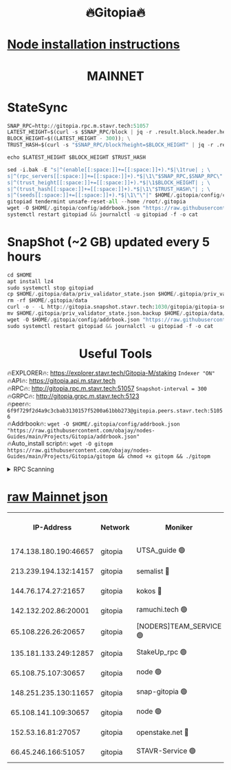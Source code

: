 <h1 align="center"> 🔥Gitopia🔥</h1>

[Node installation instructions](https://github.com/obajay/nodes-Guides/tree/main/Projects/Gitopia)
=

<h1 align="center"> MAINNET</h1>

# StateSync
```python
SNAP_RPC=http://gitopia.rpc.m.stavr.tech:51057
LATEST_HEIGHT=$(curl -s $SNAP_RPC/block | jq -r .result.block.header.height); \
BLOCK_HEIGHT=$((LATEST_HEIGHT - 300)); \
TRUST_HASH=$(curl -s "$SNAP_RPC/block?height=$BLOCK_HEIGHT" | jq -r .result.block_id.hash)

echo $LATEST_HEIGHT $BLOCK_HEIGHT $TRUST_HASH

sed -i.bak -E "s|^(enable[[:space:]]+=[[:space:]]+).*$|\1true| ; \
s|^(rpc_servers[[:space:]]+=[[:space:]]+).*$|\1\"$SNAP_RPC,$SNAP_RPC\"| ; \
s|^(trust_height[[:space:]]+=[[:space:]]+).*$|\1$BLOCK_HEIGHT| ; \
s|^(trust_hash[[:space:]]+=[[:space:]]+).*$|\1\"$TRUST_HASH\"| ; \
s|^(seeds[[:space:]]+=[[:space:]]+).*$|\1\"\"|" $HOME/.gitopia/config/config.toml
gitopiad tendermint unsafe-reset-all --home /root/.gitopia
wget -O $HOME/.gitopia/config/addrbook.json "https://raw.githubusercontent.com/obajay/nodes-Guides/main/Projects/Gitopia/addrbook.json"
systemctl restart gitopiad && journalctl -u gitopiad -f -o cat
```
# SnapShot (~2 GB) updated every 5 hours
```python
cd $HOME
apt install lz4
sudo systemctl stop gitopiad
cp $HOME/.gitopia/data/priv_validator_state.json $HOME/.gitopia/priv_validator_state.json.backup
rm -rf $HOME/.gitopia/data
curl -o - -L http://gitopia.snapshot.stavr.tech:1030/gitopia/gitopia-snap.tar.lz4 | lz4 -c -d - | tar -x -C $HOME/.gitopia --strip-components 2
mv $HOME/.gitopia/priv_validator_state.json.backup $HOME/.gitopia/data/priv_validator_state.json
wget -O $HOME/.gitopia/config/addrbook.json "https://raw.githubusercontent.com/obajay/nodes-Guides/main/Projects/Gitopia/addrbook.json"
sudo systemctl restart gitopiad && journalctl -u gitopiad -f -o cat
```
 <h1 align="center"> Useful Tools</h1>

🔥EXPLORER🔥:      https://explorer.stavr.tech/Gitopia-M/staking  `Indexer "ON"` \
🔥API🔥: 			 		 https://gitopia.api.m.stavr.tech \
🔥RPC🔥:           http://gitopia.rpc.m.stavr.tech:51057              `Snapshot-interval = 300` \
🔥GRPC🔥:          http://gitopia.grpc.m.stavr.tech:5123 \
🔥peer🔥:					 `6f9f729f2d4a9c3cbab3130157f5200a61bbb273@gitopia.peers.stavr.tech:51056` \
🔥Addrbook🔥:    ```wget -O $HOME/.gitopia/config/addrbook.json "https://raw.githubusercontent.com/obajay/nodes-Guides/main/Projects/Gitopia/addrbook.json"``` \
🔥Auto_install script🔥: ```wget -O gitopm https://raw.githubusercontent.com/obajay/nodes-Guides/main/Projects/Gitopia/gitopm && chmod +x gitopm && ./gitopm```


<details>
<summary>RPC Scanning</summary>

<h2 align="center"> We scan nodes in real time every 4 hours. And we provide the final result of RPC endpoints.
We cannot influence the operation of these nodes in any way. </h2>


```python
If Voting Power is higher than 0 --> then the Node is a validator of the network and may be subject to attack and be a potential threat to the chain.
```
```python
We marked such validators with a red symbol
```

</details>

[raw Mainnet json](https://rpc-check.gitopm.stavr.tech/gitopm/rpc-gitopm-result.json)
=

<table><tr><th>IP-Address</th><th>Network</th><th>Moniker</th><th>Latest Block Height</th><th>Earliest Block Height</th><th>Catching Up</th><th>Tx Index</th><th>Voting Power</th><th>Scan Time</th></tr><tr><td>174.138.180.190:46657</td><td>gitopia</td><td>UTSA_guide 🟢</td><td>11096891</td><td>6071990</td><td>False</td><td>on</td><td>0</td><td>2023-12-23T12:08:36.540538016UTC</td></tr><tr><td>213.239.194.132:14157</td><td>gitopia</td><td>semalist 🔴</td><td>11096901</td><td>6071990</td><td>False</td><td>off</td><td>429718</td><td>2023-12-23T12:08:51.735136067UTC</td></tr><tr><td>144.76.174.27:21657</td><td>gitopia</td><td>kokos 🔴</td><td>11096912</td><td>6071990</td><td>False</td><td>off</td><td>936374</td><td>2023-12-23T12:09:07.693224744UTC</td></tr><tr><td>142.132.202.86:20001</td><td>gitopia</td><td>ramuchi.tech 🟢</td><td>11096909</td><td>6548337</td><td>False</td><td>on</td><td>0</td><td>2023-12-23T12:09:02.955817055UTC</td></tr><tr><td>65.108.226.26:20657</td><td>gitopia</td><td>[NODERS]TEAM_SERVICE 🟢</td><td>11096920</td><td>6846001</td><td>False</td><td>on</td><td>0</td><td>2023-12-23T12:09:20.835351490UTC</td></tr><tr><td>135.181.133.249:12857</td><td>gitopia</td><td>StakeUp_rpc 🟢</td><td>11096909</td><td>8010001</td><td>False</td><td>on</td><td>0</td><td>2023-12-23T12:09:03.293640342UTC</td></tr><tr><td>65.108.75.107:30657</td><td>gitopia</td><td>node 🟢</td><td>11096916</td><td>8802845</td><td>False</td><td>on</td><td>0</td><td>2023-12-23T12:09:14.141956179UTC</td></tr><tr><td>148.251.235.130:11657</td><td>gitopia</td><td>snap-gitopia 🟢</td><td>11096908</td><td>9516001</td><td>False</td><td>on</td><td>0</td><td>2023-12-23T12:09:02.714982600UTC</td></tr><tr><td>65.108.141.109:30657</td><td>gitopia</td><td>node 🟢</td><td>11096908</td><td>10145845</td><td>False</td><td>on</td><td>0</td><td>2023-12-23T12:09:02.457295020UTC</td></tr><tr><td>152.53.16.81:27057</td><td>gitopia</td><td>openstake.net 🔴</td><td>11096885</td><td>10455001</td><td>False</td><td>off</td><td>5845</td><td>2023-12-23T12:08:25.579168405UTC</td></tr><tr><td>66.45.246.166:51057</td><td>gitopia</td><td>STAVR-Service 🟢</td><td>11096896</td><td>11093001</td><td>False</td><td>on</td><td>0</td><td>2023-12-23T12:08:43.305823375UTC</td></tr></table>
